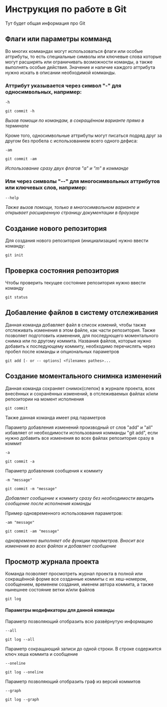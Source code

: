 # Инструкция по работе в Git

Тут будет общая информация про Git

## Флаги или параметры комманд

Во многих коммандах могут использоваться флаги или особые аттрибуты, то есть специальные символы или ключевые слова которые могут расширять или ограничивать возможности команды, а также выполнять особые действия. Значение и наличие каждого аттрибута нужно искать в описании необходимой комманды. 

### Аттрибут указывается через символ "-" для односимвольных, например:

    -h

    git commit -h
*Вызов помощи по командам, в сокращённом варианте прямо в терминале*

Кроме того, односимвольные аттрибуты могут писаться подряд друг за другом без пробела с использованием всего одного дефиса:

    -am

    git commit -am
*Использование сразу двух флагов "a" и "m" в комманде*

### Или через символы "--" для многосимвольных аттрибутов или ключевых слов, например:

    --help
*Также вызов помощи, только в многосимвольном варианте и открывает расширенную страницу документации в браузере*

## Создание нового репозитория

Для создания нового репозитория (инициализации) нужно ввести команду:

    git init

## Проверка состояния репозитория

Чтобы проверить текущее состояние репозитория нужно ввести команду

    git status

## Добавление файлов в систему отслеживания

Данная команда добавляет файл в список измений, чтобы также отслеживать изменения в этом файле, как части репозитория. Также позволяет подготовить изменения, для последующего моментального снимка или по другому коммита.
Названия файлов, которые нужно добавить к последующему коммиту, необходимо перечислять через пробел после команды и опциональных параметров

    git add [- or -- options] <filenames pathes>...

## Создание моментального снимнка изменений

Данная команда сохраняет снимок(слепок) в журнале проекта, всех внесённых и сохранённых изменений, в отслеживаемых файлах и/или репозитории на момент исполнения

    git commit

Также данная команда имеет ряд параметров

Параметр добавления изменений производный от слов "add" и "all" избавляет от необходимости использования комманды "git add", если нужно добавить все изменения во всех файлах репозитория сразу в коммит 

    -a

    git commit -a

Параметр добавления сообщения к коммиту

    -m "message"

    git commit -m "message"
*Добавляет сообщение к коммиту сразу без необходимости вводить сообщение после исполнения команды*

Пример одновременного использования параметров:

    -am "message"

    git commit -am "message"
*одновременно выполняет обе функции параметров. Вносит все изменения во всех файлах и добавляет сообщение*

## Просмотр журнала проекта

Команда позволяет просмотреть журнал проекта в полной или сокращённой форме все созданные коммиты с их хеш-номером, сообщением, временем создания, именем автора коммита, а также нынешнее состояние ветки и/или файлов

    git log

#### Параметры модификаторы для данной команды
Параметр позволяющий отобразить всю развёрнутую информацию 

    --all

    git log --all

Параметр сокращающий записи до одной строки. В строке содержится ключ хеша коммита и сообщение

    --oneline

    git log --oneline
    
Параметр позволяющий отобразить граф из версий коммитов

    --graph

    git log --graph
